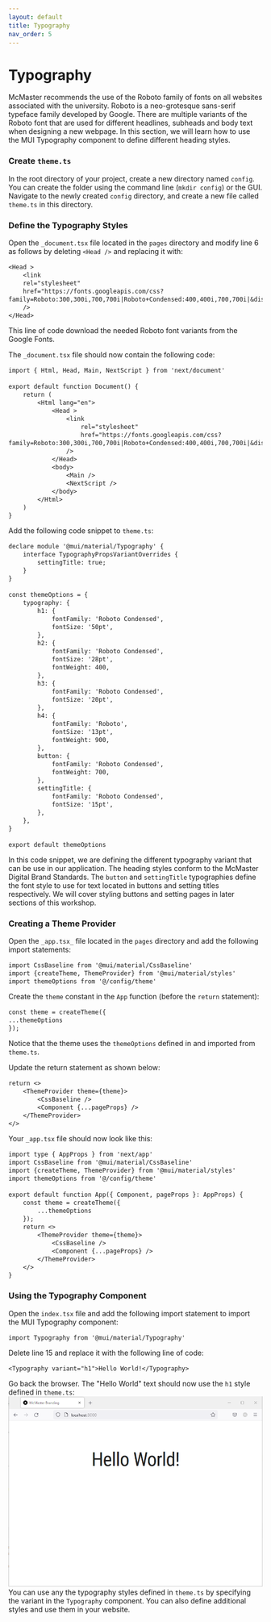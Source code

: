 ```yaml
---
layout: default
title: Typography
nav_order: 5
---
```


# Typography

McMaster recommends the use of the Roboto family of fonts on all websites associated with the university. Roboto is a neo-grotesque sans-serif typeface family developed by Google. There are multiple variants of the Roboto font that are used for different headlines, subheads and body text when designing a new webpage. In this section, we will learn how to use the MUI Typography component to define different heading styles.

### Create `theme.ts`
In the root directory of your project, create a new directory named `config`. You can create the folder using the command line (`mkdir config`) or the GUI.
Navigate to the newly created `config` directory, and create a new file called `theme.ts` in this directory.

### Define the Typography Styles
Open the `_document.tsx` file located in the `pages` directory and modify line 6 as follows by deleting `<Head />` and replacing it with:
```
<Head >  
	<link  
	rel="stylesheet"  
	href="https://fonts.googleapis.com/css?family=Roboto:300,300i,700,700i|Roboto+Condensed:400,400i,700,700i|&display=swap"  
	/>  
</Head>
```
This line of code download the needed Roboto font variants from the Google Fonts.

The `_document.tsx` file should now contain the following code:
```
import { Html, Head, Main, NextScript } from 'next/document'  
  
export default function Document() {  
	return (  
		<Html lang="en">  
			<Head >  
				<link  
					rel="stylesheet"  
					href="https://fonts.googleapis.com/css?family=Roboto:300,300i,700,700i|Roboto+Condensed:400,400i,700,700i|&display=swap"  
				/>  
			</Head>  
			<body>  
				<Main />  
				<NextScript />  
			</body>  
		</Html>  
	)  
}
```

Add the following code snippet to  `theme.ts`:
```
declare module '@mui/material/Typography' {
    interface TypographyPropsVariantOverrides {
        settingTitle: true;
    }
}

const themeOptions = {
    typography: {
        h1: {
            fontFamily: 'Roboto Condensed',
            fontSize: '50pt',
        },
        h2: {
            fontFamily: 'Roboto Condensed',
            fontSize: '28pt',
            fontWeight: 400,
        },
        h3: {
            fontFamily: 'Roboto Condensed',
            fontSize: '20pt',
        },
        h4: {
            fontFamily: 'Roboto',
            fontSize: '13pt',
            fontWeight: 900,
        },
        button: {
            fontFamily: 'Roboto Condensed',
            fontWeight: 700,
        },
        settingTitle: {  
			fontFamily: 'Roboto Condensed',  
			fontSize: '15pt',  
		},
    },
}

export default themeOptions
```

In this code snippet, we are defining the different typography variant that can be use in our application. The heading styles conform to the McMaster Digital Brand Standards. The `button` and `settingTitle` typographies define the font style to use for text located in buttons and setting titles respectively. We will cover styling buttons and setting pages in later sections of this workshop.

### Creating a Theme Provider
Open the `_app.tsx_` file located in the `pages` directory and add the following import statements:
```
import CssBaseline from '@mui/material/CssBaseline'  
import {createTheme, ThemeProvider} from '@mui/material/styles'  
import themeOptions from '@/config/theme'
```

Create the `theme` constant in the `App` function (before the `return` statement):
```
const theme = createTheme({  
...themeOptions  
});
```
Notice that the theme uses the `themeOptions` defined in and imported from `theme.ts`.

Update the return statement as shown below:
```
return <>  
	<ThemeProvider theme={theme}>  
		<CssBaseline />  
		<Component {...pageProps} />  
	</ThemeProvider>  
</>
```
Your `_app.tsx` file should now look like this:
```
import type { AppProps } from 'next/app'  
import CssBaseline from '@mui/material/CssBaseline'  
import {createTheme, ThemeProvider} from '@mui/material/styles'  
import themeOptions from '@/config/theme'  
  
export default function App({ Component, pageProps }: AppProps) {  
	const theme = createTheme({  
		...themeOptions  
	});  
	return <>  
		<ThemeProvider theme={theme}>  
			<CssBaseline />  
			<Component {...pageProps} />  
		</ThemeProvider>  
	</>  
}
```

### Using the Typography Component
Open the `index.tsx` file and add the following import statement to import the MUI Typography component:
```
import Typography from '@mui/material/Typography'
```
Delete line 15 and replace it with the following line of code:
```
<Typography variant="h1">Hello World!</Typography>
```

Go back the browser. The "Hello World" text should now use the `h1` style defined in `theme.ts`:
![styled-hello-world](assets/img/styled-hello-world.png)
You can use any the typography styles defined in `theme.ts` by specifying the variant in the `Typography` component. You can also define additional styles and use them in your website.
